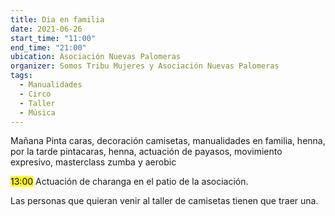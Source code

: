 ```yaml
---
title: Dia en familia
date: 2021-06-26
start_time: "11:00"
end_time: "21:00"
ubication: Asociación Nuevas Palomeras
organizer: Somos Tribu Mujeres y Asociación Nuevas Palomeras
tags:
  - Manualidades
  - Circo
  - Taller
  - Música
---
```

Mañana Pinta caras, decoración camisetas, manualidades en familia, henna, por la tarde pintacaras, henna, actuación de payasos, movimiento expresivo, masterclass zumba y aerobic

<mark>13:00</mark> Actuación de charanga en el patio de la asociación.

Las personas que quieran venir al taller de camisetas tienen que traer una.